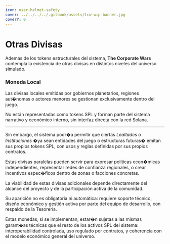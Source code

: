 ```yaml
---
icon: user-helmet-safety
cover: ../../../../.gitbook/assets/tcw-wip-banner.jpg
coverY: 0
---
```


# Otras Divisas

Además de los tokens estructurales del sistema, **The Corporate Wars** contempla la existencia de otras divisas en distintos niveles del universo simulado.

### Moneda Local

Las divisas locales emitidas por gobiernos planetarios, regiones aut�nomas o actores menores se gestionan exclusivamente dentro del juego.

No están representadas como tokens SPL y forman parte del sistema narrativo y económico interno, sin interfaz directa con la red Solana.

***

Sin embargo, el sistema podr�a permitir que ciertas _Lealtades_ o _Instituciones_ �ya sean entidades del juego o estructuras futuras� emitan sus propios tokens SPL, con usos y reglas definidas por sus propios contratos.

Estas divisas paralelas pueden servir para expresar políticas econ�micas independientes, representar redes de confianza regionales, o crear incentivos espec�ficos dentro de zonas o facciones concretas.

La viabilidad de estas divisas adicionales depende directamente del alcance del proyecto y de la participación activa de la comunidad.

Su aparición no es obligatoria ni automática: requiere soporte técnico, diseño económico y gestión activa por parte del equipo de desarrollo, con respaldo de la Tesorería.

Estas monedas, si se implementan, estar�n sujetas a las mismas garant�as técnicas que el resto de los activos SPL del sistema: interoperabilidad controlada, uso regulado por contratos, y coherencia con el modelo económico general del universo.
